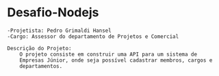 # Desafio-Nodejs

    -Projetista: Pedro Grimaldi Hansel
    -Cargo: Assessor do departamento de Projetos e Comercial
    
    Descrição do Projeto:
        O projeto consiste em construir uma API para um sistema de
        Empresas Júnior, onde seja possível cadastrar membros, cargos e
        departamentos.